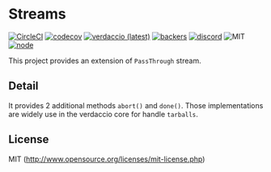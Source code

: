 # Streams

[![CircleCI](https://circleci.com/gh/verdaccio/streams.svg?style=svg)](https://circleci.com/gh/ayusharma/@verdaccio/streams)
[![codecov](https://codecov.io/gh/verdaccio/streams/branch/master/graph/badge.svg)](https://codecov.io/gh/verdaccio/streams)
[![verdaccio (latest)](https://img.shields.io/npm/v/@verdaccio/streams/latest.svg)](https://www.npmjs.com/package/@verdaccio/streams)
[![backers](https://opencollective.com/verdaccio/tiers/backer/badge.svg?label=Backer&color=brightgreen)](https://opencollective.com/verdaccio)
[![discord](https://img.shields.io/discord/388674437219745793.svg)](http://chat.verdaccio.org/)
![MIT](https://img.shields.io/github/license/mashape/apistatus.svg)
[![node](https://img.shields.io/node/v/@verdaccio/streams/latest.svg)](https://www.npmjs.com/package/@verdaccio/streams)


This project provides an extension of `PassThrough` stream.

## Detail

It provides 2 additional methods `abort()` and `done()`. Those implementations are widely use in the verdaccio core for handle `tarballs`.

## License

MIT (http://www.opensource.org/licenses/mit-license.php)